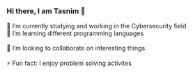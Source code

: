 ### Hi there, I am Tasnim 👋

 🔭 I’m currently studying and working in the Cybersecurity field <br />
 🌱 I’m learning different programming languages <br /> 	
 💬 I’m looking to collaborate on interesting things <br />	
  ⚡ Fun fact: I enjoy problem solving activites <br />	


